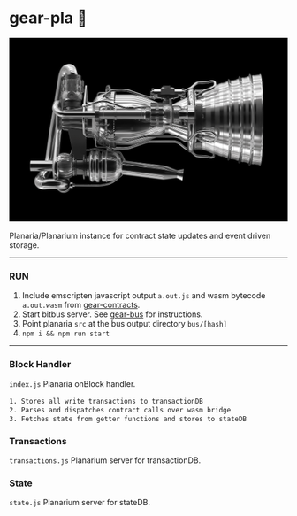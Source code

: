 # gear-pla 🚀
![engine](engine.jpeg)

Planaria/Planarium instance for contract state updates and event driven storage.
___

### RUN

1. Include emscripten javascript output `a.out.js` and wasm bytecode `a.out.wasm` from [gear-contracts](https://github.com/gear-sv/gear-contracts).
2. Start bitbus server. See [gear-bus](https://github.com/gear-sv/gear-bus) for instructions.
3. Point planaria `src` at the bus output directory `bus/[hash]`
3. `npm i && npm run start`

___

### Block Handler
`index.js` Planaria onBlock handler.
```
1. Stores all write transactions to transactionDB
2. Parses and dispatches contract calls over wasm bridge
3. Fetches state from getter functions and stores to stateDB
```

### Transactions
`transactions.js` Planarium server for transactionDB.

### State
`state.js` Planarium server for stateDB.

